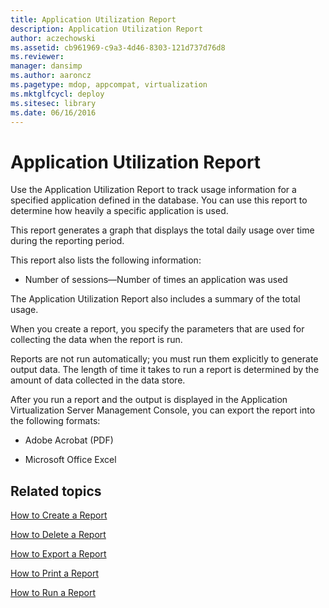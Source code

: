 ```yaml
---
title: Application Utilization Report
description: Application Utilization Report
author: aczechowski
ms.assetid: cb961969-c9a3-4d46-8303-121d737d76d8
ms.reviewer: 
manager: dansimp
ms.author: aaroncz
ms.pagetype: mdop, appcompat, virtualization
ms.mktglfcycl: deploy
ms.sitesec: library
ms.date: 06/16/2016
---
```



# Application Utilization Report


Use the Application Utilization Report to track usage information for a specified application defined in the database. You can use this report to determine how heavily a specific application is used.

This report generates a graph that displays the total daily usage over time during the reporting period.

This report also lists the following information:

-   Number of sessions—Number of times an application was used

The Application Utilization Report also includes a summary of the total usage.

When you create a report, you specify the parameters that are used for collecting the data when the report is run.

Reports are not run automatically; you must run them explicitly to generate output data. The length of time it takes to run a report is determined by the amount of data collected in the data store.

After you run a report and the output is displayed in the Application Virtualization Server Management Console, you can export the report into the following formats:

-   Adobe Acrobat (PDF)

-   Microsoft Office Excel

## Related topics


[How to Create a Report](how-to-create-a-reportserver.md)

[How to Delete a Report](how-to-delete-a-reportserver.md)

[How to Export a Report](how-to-export-a-reportserver.md)

[How to Print a Report](how-to-print-a-reportserver.md)

[How to Run a Report](how-to-run-a-reportserver.md)

 

 





